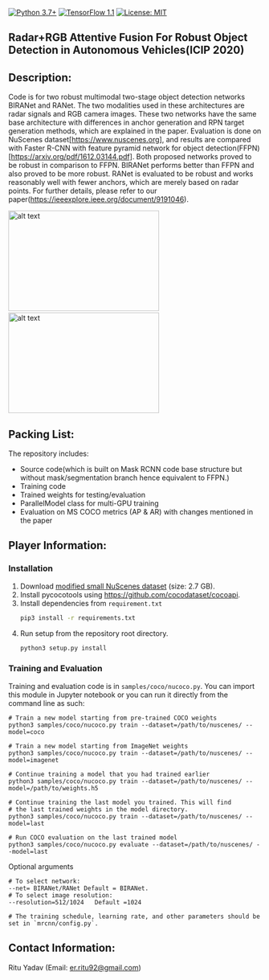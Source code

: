[![Python 3.7+](https://img.shields.io/badge/python-3.7+-blue.svg)](https://www.python.org/downloads/release/python-376/)
[![TensorFlow 1.1](https://img.shields.io/badge/tensorflow-1.1.4-blue.svg)](https://github.com/tensorflow/tensorflow/releases/tag/v1.15.2)
[![License: MIT](https://img.shields.io/badge/License-MIT-yellow.svg)](https://github.com/RituYadav92/NuScenes_radar_RGBFused-Detection/blob/master/LICENCE)


## Radar+RGB Attentive Fusion For Robust Object Detection in Autonomous Vehicles(ICIP 2020)

## Description: 
Code is for two robust multimodal two-stage object detection networks BIRANet and RANet. The two modalities used in these
architectures are radar signals and RGB camera images. These two networks have the same base architecture with differences
in anchor generation and RPN target generation methods, which are explained in the paper. Evaluation is done on NuScenes dataset[https://www.nuscenes.org],
and results are compared with Faster R-CNN with feature pyramid network for object detection(FFPN)[https://arxiv.org/pdf/1612.03144.pdf].
Both proposed networks proved to be robust in comparison to FFPN. BIRANet performs better than FFPN and also proved to be more robust.
RANet is evaluated to be robust and works reasonably well with fewer anchors, which are merely based on radar points.
For further details, please refer to our paper(https://ieeexplore.ieee.org/document/9191046).

<img src="https://github.com/RituYadav92/NuScenes_radar_RGBFused-Detection/blob/master/Demo/Front.gif" alt="alt text" width="300" height="200"> &nbsp; &nbsp; &nbsp;<img src="https://github.com/RituYadav92/NuScenes_radar_RGBFused-Detection/blob/master/Demo/Back_Cam.gif" alt="alt text" width="300" height="200">

## Packing List: 
The repository includes:
* Source code(which is built on Mask RCNN code base structure but without mask/segmentation branch hence equivalent to FFPN.)
* Training code
* Trained weights for testing/evaluation
* ParallelModel class for multi-GPU training
* Evaluation on MS COCO metrics (AP & AR) with changes mentioned in the paper

## Player Information:  

### Installation
1. Download [modified small NuScenes dataset](https://seafile.rlp.net/d/957d8819906a4d6c8d57/) (size: 2.7 GB).
2. Install pycocotools using https://github.com/cocodataset/cocoapi.
3. Install dependencies from `requirement.txt`
   ```bash
   pip3 install -r requirements.txt
   ```
4. Run setup from the repository root directory.
    ```bash
    python3 setup.py install
    ``` 

### Training and Evaluation
Training and evaluation code is in `samples/coco/nucoco.py`.
You can import this module in Jupyter notebook  or you can run it directly from the command line as such:

```
# Train a new model starting from pre-trained COCO weights
python3 samples/coco/nucoco.py train --dataset=/path/to/nuscenes/ --model=coco

# Train a new model starting from ImageNet weights
python3 samples/coco/nucoco.py train --dataset=/path/to/nuscenes/ --model=imagenet

# Continue training a model that you had trained earlier
python3 samples/coco/nucoco.py train --dataset=/path/to/nuscenes/ --model=/path/to/weights.h5

# Continue training the last model you trained. This will find
# the last trained weights in the model directory.
python3 samples/coco/nucoco.py train --dataset=/path/to/nuscenes/ --model=last

# Run COCO evaluation on the last trained model
python3 samples/coco/nucoco.py evaluate --dataset=/path/to/nuscenes/ --model=last
```
Optional arguments
```
# To select network:
--net= BIRANet/RANet Default = BIRANet.
# To select image resolution:
--resolution=512/1024   Default =1024

# The training schedule, learning rate, and other parameters should be set in `mrcnn/config.py`.
```

## Contact Information: 
Ritu Yadav (Email: er.ritu92@gmail.com)
